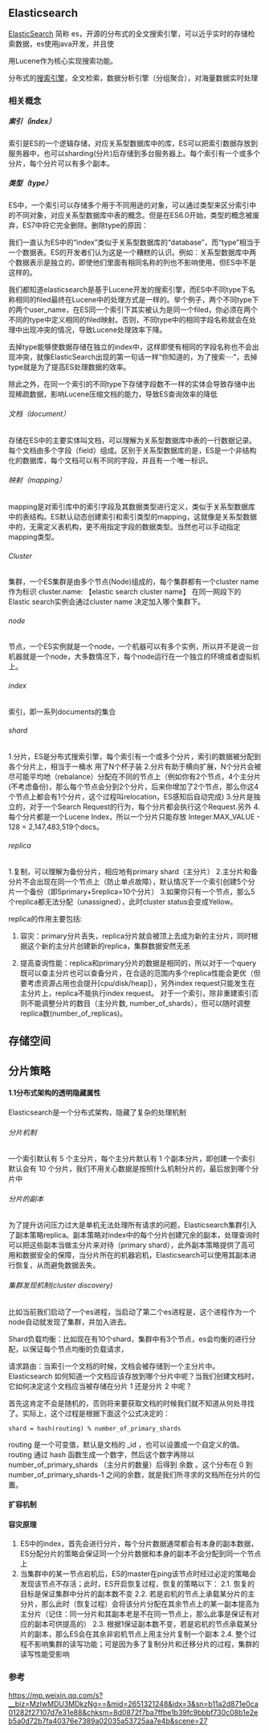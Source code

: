## Elasticsearch

[ElasticSearch](https://so.csdn.net/so/search?q=ElasticSearch&spm=1001.2101.3001.7020) 简称 es，开源的分布式的全文搜索引擎，可以近乎实时的存储检索数据，es使用java开发，并且使

用Lucene作为核心实现搜索功能。

分布式的[搜索引擎](https://so.csdn.net/so/search?q=搜索引擎&spm=1001.2101.3001.7020)，全文检索，数据分析引擎（分组聚合），对海量数据实时处理

### 相关概念

##### 索引（index）

索引是ES的一个逻辑存储，对应关系型数据库中的库，ES可以把索引数据存放到服务器中，也可以sharding(分片)后存储到多台服务器上。每个索引有一个或多个分片，每个分片可以有多个副本。

##### 类型（type）

ES中，一个索引可以存储多个用于不同用途的对象，可以通过类型来区分索引中的不同对象，对应关系型数据库中表的概念。但是在ES6.0开始，类型的概念被废弃，ES7中将它完全删除。删除type的原因：

我们一直认为ES中的“index”类似于关系型数据库的“database”，而“type”相当于一个数据表。ES的开发者们认为这是一个糟糕的认识。例如：关系型数据库中两个数据表示是独立的，即使他们里面有相同名称的列也不影响使用，但ES中不是这样的。

我们都知道elasticsearch是基于Lucene开发的搜索引擎，而ES中不同type下名称相同的filed最终在Lucene中的处理方式是一样的。举个例子，两个不同type下的两个user_name，在ES同一个索引下其实被认为是同一个filed，你必须在两个不同的type中定义相同的filed映射。否则，不同type中的相同字段名称就会在处理中出现冲突的情况，导致Lucene处理效率下降。

去掉type能够使数据存储在独立的index中，这样即使有相同的字段名称也不会出现冲突，就像ElasticSearch出现的第一句话一样“你知道的，为了搜索····”，去掉type就是为了提高ES处理数据的效率。

除此之外，在同一个索引的不同type下存储字段数不一样的实体会导致存储中出现稀疏数据，影响Lucene压缩文档的能力，导致ES查询效率的降低

###### 文档（document）

存储在ES中的主要实体叫文档，可以理解为关系型数据库中表的一行数据记录。每个文档由多个字段（field）组成。区别于关系型数据库的是，ES是一个非结构化的数据库，每个文档可以有不同的字段，并且有一个唯一标识。

###### 映射（mapping）

mapping是对索引库中的索引字段及其数据类型进行定义，类似于关系型数据库中的表结构。ES默认动态创建索引和索引类型的mapping，这就像是关系型数据中的，无需定义表机构，更不用指定字段的数据类型。当然也可以手动指定mapping类型。


###### Cluster

集群，一个ES集群是由多个节点(Node)组成的，每个集群都有一个cluster name 作为标识
cluster.name: 【elastic search cluster name】
在同一网段下的Elastic search实例会通过cluster name 决定加入哪个集群下。

###### node

节点，一个ES实例就是一个node，一个机器可以有多个实例，所以并不是说一台机器就是一个node，大多数情况下，每个node运行在一个独立的环境或者虚拟机上。

###### index

索引，即一系列documents的集合

###### shard

1.分片，ES是分布式搜索引擎，每个索引有一个或多个分片，索引的数据被分配到各个分片上，相当于一桶水   用了N个杯子装
2.分片有助于横向扩展，N个分片会被尽可能平均地（rebalance）分配在不同的节点上（例如你有2个节点，4个主分片(不考虑备份)，那么每个节点会分到2个分片，后来你增加了2个节点，那么你这4个节点上都会有1个分片，这个过程叫relocation，ES感知后自动完成)
3.分片是独立的，对于一个Search Request的行为，每个分片都会执行这个Request.另外
4.每个分片都是一个Lucene Index，所以一个分片只能存放 Integer.MAX_VALUE - 128 = 2,147,483,519个docs。

###### replica

1.复制，可以理解为备份分片，相应地有primary shard（主分片）
2.主分片和备分片不会出现在同一个节点上（防止单点故障），默认情况下一个索引创建5个分片一个备份（即5primary+5replica=10个分片）
3.如果你只有一个节点，那么5个replica都无法分配（unassigned），此时cluster status会变成Yellow。

replica的作用主要包括: 

1. 容灾：primary分片丢失，replica分片就会被顶上去成为新的主分片，同时根据这个新的主分片创建新的replica，集群数据安然无恙 

2. 提高查询性能：replica和primary分片的数据是相同的，所以对于一个query既可以查主分片也可以查备分片，在合适的范围内多个replica性能会更优（但要考虑资源占用也会提升[cpu/disk/heap]），另外index request只能发生在主分片上，replica不能执行index request。 对于一个索引，除非重建索引否则不能调整分片的数目（主分片数, number_of_shards），但可以随时调整replica数(number_of_replicas)。



## **存储空间**

## 分片策略

#### 1.1分布式架构的透明隐藏属性

Elasticsearch是一个分布式架构，隐藏了复杂的处理机制

###### 分片机制

一个索引默认有 5 个主分片，每个主分片默认有 1 个副本分片，即创建一个索引默认会有 10 个分片，我们不用关心数据是按照什么机制分片的，最后放到哪个分片中

###### 分片的副本

为了提升访问压力过大是单机无法处理所有请求的问题，Elasticsearch集群引入了副本策略replica。副本策略对index中的每个分片创建冗余的副本，处理查询时可以把这些副本当做主分片来对待（primary shard），此外副本策略提供了高可用和数据安全的保障，当分片所在的机器宕机，Elasticsearch可以使用其副本进行恢复，从而避免数据丢失。

###### 集群发现机制(cluster discovery)

比如当前我们启动了一个es进程，当启动了第二个es进程是，这个进程作为一个node自动就发现了集群，并加入进去。

Shard负载均衡：比如现在有10个shard，集群中有3个节点，es会均衡的进行分配，以保证每个节点均衡的负载请求，

请求路由：当索引一个文档的时候，文档会被存储到一个主分片中。 Elasticsearch 如何知道一个文档应该存放到哪个分片中呢？当我们创建文档时，它如何决定这个文档应当被存储在分片 1 还是分片 2 中呢？

首先这肯定不会是随机的，否则将来要获取文档的时候我们就不知道从何处寻找了。实际上，这个过程是根据下面这个公式决定的：

`shard = hash(routing) % number_of_primary_shards`

routing 是一个可变值，默认是文档的 _id ，也可以设置成一个自定义的值。 routing 通过 hash 函数生成一个数字，然后这个数字再除以 number_of_primary_shards （主分片的数量）后得到 余数 。这个分布在 0 到 number_of_primary_shards-1 之间的余数，就是我们所寻求的文档所在分片的位置。

#### 扩容机制



#### 容灾原理

1. ES中的index，首先会进行分片，每个分片数据通常都会有本身的副本数据，ES分配分片的策略会保证同一个分片数据和本身的副本不会分配到同一个节点上
2. 当集群中的某一节点宕机后，ES的master在ping该节点时经过必定的策略会发现该节点不存活；此时，ES开启恢复过程，恢复的策略以下：
   2.1.  恢复的目标是保证集群中分片的副本数不变
   2.2.  若是宕机的节点上承载某分片的主分片，那么此时（恢复过程）会将该分片分配在其余节点上的某一副本提高为主分片（记住：同一分片和其副本老是不在同一节点上，那么此事是保证有对应的副本可供提高的）
   2.3.  根据1保证副本数不变，若是宕机的节点承载某分片的副本，那么ES会在其余非宕机节点上用主分片复制一个副本
   2.4.  整个过程不影响集群的读写功能；可是因为多了复制分片和迁移分片的过程，集群的读写性能受影响 



### 参考

https://mp.weixin.qq.com/s?__biz=MzIwMDU3MDkzNg==&mid=2651321248&idx=3&sn=b11a2d871e0ca01282f27107d7e31e88&chksm=8d0872f7ba7ffbe1b39fc9bbbf730c08b1e2eb5a0d72b7fa40376e7389a02035a53725aa7e4b&scene=27
